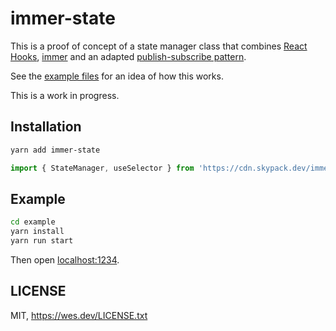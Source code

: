 # immer-state

This is a proof of concept of a state manager class that combines
[React Hooks](https://reactjs.org/docs/hooks-reference.html),
[immer](https://github.com/immerjs/immer) and an adapted
[publish-subscribe pattern](https://en.wikipedia.org/wiki/Publish–subscribe_pattern).

See the [example files](./example/) for an idea of how this works.

This is a work in progress.

## Installation

```sh
yarn add immer-state
```

```js
import { StateManager, useSelector } from 'https://cdn.skypack.dev/immer-state@%5E0.8.0';
```

## Example

```sh
cd example
yarn install
yarn run start
```

Then open [localhost:1234](http://localhost:1234/).

## LICENSE

MIT, https://wes.dev/LICENSE.txt
